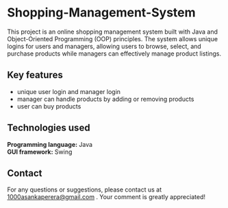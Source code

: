 # Shopping-Management-System

This project is an online shopping management system built with Java and Object-Oriented Programming (OOP) principles. The system allows unique logins for users and managers, allowing users to browse, select, and purchase products while managers can effectively manage product listings.

## Key features

- unique user login and manager login
- manager can handle products by adding or removing products
- user can buy products

## Technologies used

**Programming language:** Java  
**GUI framework:** Swing  

## Contact

For any questions or suggestions, please contact us at 1000asankaperera@gmail.com . Your comment is greatly appreciated!
